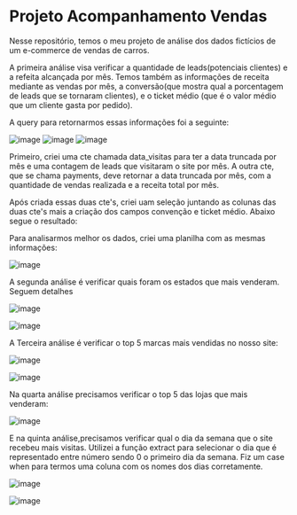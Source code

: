 # Projeto Acompanhamento Vendas

Nesse repositório, temos o meu projeto de análise dos dados fictícios de um e-commerce de vendas de carros. 

A primeira análise visa verificar a quantidade de leads(potenciais clientes) e a refeita alcançada por mês. Temos também as informações 
de receita mediante as vendas por mês, a conversão(que mostra qual a porcentagem de leads que se tornaram clientes), e o ticket médio
(que é o valor médio que um cliente gasta por pedido). 

A query para retornarmos essas informações foi a seguinte:

![image](https://github.com/jucafernando/projeto-acompanhamento-vendas/assets/21082881/e78a5cec-73ba-47a3-8b97-3671803120eb)
![image](https://github.com/jucafernando/projeto-acompanhamento-vendas/assets/21082881/9d8adc74-ee6d-4915-876a-e05d7357e0ce) 
![image](https://github.com/jucafernando/projeto-acompanhamento-vendas/assets/21082881/c92fd3f8-6e29-418f-8859-c784adfdce04)

Primeiro, criei uma cte chamada data_visitas para ter a data truncada por mês e uma contagem de leads que visitaram o site 
por mês. A outra cte, que se chama payments, deve retornar a data truncada por mês, com a quantidade de vendas realizada e 
a receita total por mês. 

Após criada essas duas cte's, criei uam seleção juntando as colunas das duas cte's mais a criação dos campos convenção e ticket 
médio. Abaixo segue o resultado: 

Para analisarmos melhor os dados, criei uma planilha com as mesmas informações: 

![image](https://github.com/jucafernando/projeto-acompanhamento-vendas/assets/21082881/0945ef34-0053-4146-9b16-32ae050ba67f)


A segunda análise é verificar quais foram os estados que mais venderam. Seguem detalhes


![image](https://github.com/jucafernando/projeto-acompanhamento-vendas/assets/21082881/4fd5353f-0d99-47ac-a949-5e79b989709e)



![image](https://github.com/jucafernando/projeto-acompanhamento-vendas/assets/21082881/501df8f2-c1bc-4852-8ef7-c3900c2a9012)

A Terceira análise é verificar o top 5 marcas mais vendidas no nosso site: 

![image](https://github.com/jucafernando/projeto-acompanhamento-vendas/assets/21082881/83d55f8d-3bb5-419e-92a7-7a5868fbbd31)


![image](https://github.com/jucafernando/projeto-acompanhamento-vendas/assets/21082881/f648422b-d913-44c9-92d9-b5999119f6d0)

Na quarta análise precisamos verificar o top 5 das lojas que mais venderam:

![image](https://github.com/jucafernando/projeto-acompanhamento-vendas/assets/21082881/b354dc19-d71f-4b84-a79a-2f13ea74d900)

E na quinta análise,precisamos verificar qual o dia da semana que o site recebeu mais visitas. Utilizei a função extract para
selecionar o dia que é representado entre número sendo 0 o primeiro dia da semana. Fiz um case when para termos uma coluna
com os nomes dos dias corretamente.

![image](https://github.com/jucafernando/projeto-acompanhamento-vendas/assets/21082881/cd2ca565-59a4-42f9-a4d4-820db0c15c6d)

![image](https://github.com/jucafernando/projeto-acompanhamento-vendas/assets/21082881/586eebc9-7e52-4c88-9202-47e071d26713)















